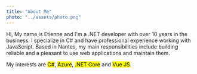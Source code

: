 ```yaml
---
title: "About Me"
photo: "../assets/photo.png"
---
```


Hi, My name is Etienne and I'm a .NET developer with over 10 years in the business. I specialize in C# and have professional experience working with JavaScript. Based in Nantes, my main responsibilities include building reliable and a pleasant to use web applications and maintain them.

My interests are <mark>C#</mark>, <mark>Azure</mark>, <mark>.NET Core</mark> and <mark>Vue JS</mark>.
